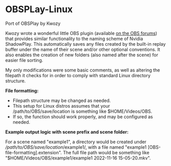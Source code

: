 # OBSPLay-Linux
Port of OBSPlay by Kwozy


Kwozy wrote a wonderful little OBS plugin (available [on the OBS forums](https://obsproject.com/forum/resources/obsplay-nvidia-shadowplay-alternative.1326/)) that provides similar functionality to the naming scheme of Nvidia ShadowPlay. This automatically saves any files created by the built-in replay buffer under the name of their scene and/or other optional conventions. It also enables the creation of new folders (also named after the scene) for easier file sorting.

My only modifications were some basic comments, as well as altering the filepath it checks for in order to comply with standard Linux directory structure.


**File formatting:**

- Filepath structure may be changed as needed.
- This setup for Linux distros assumes that your /path/to/OBS/save/location is something like $HOME/Videos/OBS.
- If so, the function should work properly, and may be configured as needed.

**Example output logic with scene prefix and scene folder:**

For a scene named "example1", a directory would be created under */path/to/OBS/save/location*/example1/, with a file named "example1 [OBS-file-formatting].extension".
The full file path would be something like "$HOME/Videos/OBS/example1/example1 2022-11-16 15-05-20.mkv".
